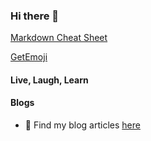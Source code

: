 ### Hi there 👋

[Markdown Cheat Sheet](https://www.markdownguide.org/cheat-sheet/)

[GetEmoji](https://getemoji.com/)

#### Live, Laugh, Learn

#### Blogs
- 📝 Find my blog articles [here](https://tedtabaka.com)

<!--
#### About Me
- 🌱 My skills are C#, Javascript, Typescript, Python, Angular, NgRx and RxJs
- 💬 Ask me about **Software Engineering**, **Blogging**, **Authoring** and [Public Speaking](https://github.com/georgemarklow/georgemarklow/blob/main/SUMMARY.md#careers-in-software-engineering)! 
- 🎨 In 2021 I started a business on Etsy selling abstract art [here](https://www.porgiepuddingandpie.com/gallery) and all my artwork can be found [here](https://www.instagram.com/george.marklow.art/)
- ✋ See my software careers volunteering [here](https://github.com/georgemarklow/georgemarklow/blob/main/SUMMARY.md#careers-in-software-engineering).
- 🩸 I'm a registered [blood donor](https://www.blood.co.uk/)
-->

<!--
**ttabaka/ttabaka** is a ✨ _special_ ✨ repository because its `README.md` (this file) appears on your GitHub profile.

Here are some ideas to get you started:

- 🔭 I’m currently working on ...
- 🌱 I’m currently learning ...
- 👯 I’m looking to collaborate on ...
- 🤔 I’m looking for help with ...
- 💬 Ask me about ...
- 📫 How to reach me: ...
- 😄 Pronouns: ...
- ⚡ Fun fact: ...
-->

